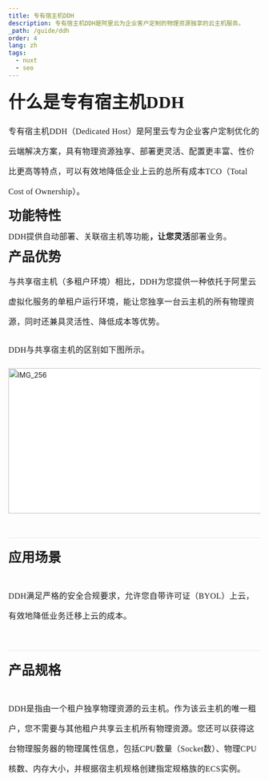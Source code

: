 ```yaml
---
title: 专有宿主机DDH
description: 专有宿主机DDH是阿里云为企业客户定制的物理资源独享的云主机服务。
_path: /guide/ddh
order: 4
lang: zh
tags:
  - nuxt
  - seo
---
```


<div>
      <h1 style="margin-top: 18pt; margin-bottom: 12pt; line-height: 33pt">
        <span
          style="
            font-family: '微软雅黑';
            font-size: 25.5pt;
            letter-spacing: 0.3pt;
            color: #181818;
          "
          >什么是专有宿主机DDH</span
        >
      </h1>
      <p style="margin-top: 0pt; margin-bottom: 12pt; line-height: 30pt">
        <span
          style="font-family: '微软雅黑'; font-size: 12pt; letter-spacing: 0.3pt"
          >专有宿主机DDH（Dedicated
          Host）是阿里云专为企业客户定制优化的云端解决方案，具有物理资源独享、部署更灵活、配置更丰富、性价比更高等特点，可以有效地降低企业上云的总所有成本TCO（Total
          Cost of Ownership）。</span
        >
      </p>
      <p style="margin-top: 0pt; margin-bottom: 12pt; line-height: 19.5pt">
        <span
          style="
            font-family: '微软雅黑';
            font-size: 19.5pt;
            font-weight: bold;
            letter-spacing: 0.3pt;
            color: #181818;
            background-color: #ffffff;
          "
          >功能特性</span
        >
      </p>
      <p style="margin-top: 0pt; margin-bottom: 12pt; line-height: 18pt">
        <span
          style="font-family: '微软雅黑'; font-size: 12pt; letter-spacing: 0.3pt"
          >DDH提供自动部署、关联宿主机等功能</span
        ><span
          style="
            font-family: '微软雅黑';
            font-size: 12pt;
            font-weight: bold;
            letter-spacing: 0.3pt;
          "
          >，让您灵活</span
        ><span
          style="font-family: '微软雅黑'; font-size: 12pt; letter-spacing: 0.3pt"
          >部署业务。</span
        >
      </p>
      <p style="margin-top: 0pt; margin-bottom: 12pt; line-height: 19.5pt">
        <span
          style="
            font-family: '微软雅黑';
            font-size: 19.5pt;
            font-weight: bold;
            letter-spacing: 0.3pt;
            color: #181818;
            background-color: #ffffff;
          "
          >产品优势</span
        >
      </p>
      <p style="margin-top: 0pt; margin-bottom: 12pt; line-height: 30pt">
        <span
          style="font-family: '微软雅黑'; font-size: 12pt; letter-spacing: 0.3pt"
          >与共享宿主机（多租户环境）相比，DDH为您提供一种依托于阿里云虚拟化服务的单租户运行环境，能让您独享一台云主机的所有物理资源，同时还兼具灵活性、降低成本等优势。</span
        >
      </p>
      <p style="margin-top: 0pt; margin-bottom: 12pt; line-height: 30pt">
        <span
          style="font-family: '微软雅黑'; font-size: 12pt; letter-spacing: 0.3pt"
          >DDH与共享宿主机的区别如下图所示。</span
        >
      </p>
      <p
        style="
          margin-top: 0pt;
          margin-bottom: 12pt;
          line-height: 18pt;
          background-color: #ffffff;
        "
      >
        <img
          src="/assets/IMG/guide/ddh.png"
          width="643"
          height="290"
          alt="IMG_256"
          style="
            -aw-left-pos: 0pt;
            -aw-rel-hpos: column;
            -aw-rel-vpos: paragraph;
            -aw-top-pos: 0pt;
            -aw-wrap-type: inline;
          "
        />
      </p>
      <h2
        style="
          margin-top: 36pt;
          margin-bottom: 30.1pt;
          line-height: 24pt;
          border-top: 0.75pt solid #e9e9e9;
          padding-top: 18pt;
        "
      >
        <span
          style="
            font-family: '微软雅黑';
            font-size: 19.5pt;
            letter-spacing: 0.3pt;
            color: #181818;
            background-color: #ffffff;
          "
          >应用场景</span
        >
      </h2>
      <p style="margin-top: 0pt; margin-bottom: 12pt; line-height: 30pt">
        <span
          style="font-family: '微软雅黑'; font-size: 12pt; letter-spacing: 0.3pt"
          >DDH满足严格的安全合规要求，允许您自带许可证（BYOL）上云，有效地降低业务迁移上云的成本</span
        ><span
          style="font-family: '微软雅黑'; font-size: 12pt; letter-spacing: 0.3pt"
          >。</span
        >
      </p>
      <h2
        style="
          margin-top: 36pt;
          margin-bottom: 30.1pt;
          line-height: 24pt;
          border-top: 0.75pt solid #e9e9e9;
          padding-top: 18pt;
        "
      >
        <span
          style="
            font-family: '微软雅黑';
            font-size: 19.5pt;
            letter-spacing: 0.3pt;
            color: #181818;
            background-color: #ffffff;
          "
          >产品规格</span
        >
      </h2>
      <p style="margin-top: 0pt; margin-bottom: 12pt; line-height: 30pt">
        <span
          style="font-family: '微软雅黑'; font-size: 12pt; letter-spacing: 0.3pt"
          >DDH是指由一个租户独享物理资源的云主机。作为该云主机的唯一租户，您不需要与其他租户共享云主机所有物理资源。您还可以获得这台物理服务器的物理属性信息，包括CPU数量（Socket数）、物理CPU核数、内存大小，并根据宿主机规格创建指定规格族的ECS实例。</span
        >
      </p>
    </div>
